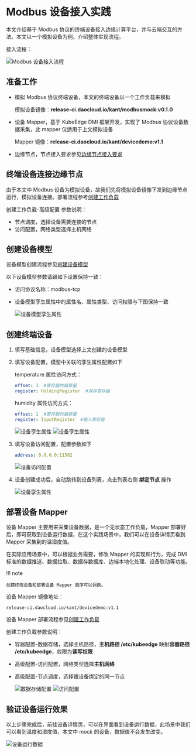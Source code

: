 # Modbus 设备接入实践

本文介绍基于 Modbus 协议的终端设备接入边缘计算平台，并与云端交互的方法。本文以一个模拟设备为例，介绍整体实现流程。

接入流程：

![Modbus 设备接入流程](../images/modbus-device-demo-00.png)

## 准备工作

- 模拟 Modbus 协议终端设备，本文的终端设备以一个工作负载来模拟

    模拟设备镜像：**release-ci.daocloud.io/kant/modbusmock:v0.1.0**

- 设备 Mapper，基于 KubeEdge DMI 框架开发，实现了 Modbus 协议设备数据采集，此 mapper 仅适用于上文模拟设备

    Mapper 镜像：**release-ci.daocloud.io/kant/devicedemo:v1.1**

- 边缘节点，节点接入要求参见[边缘节点接入要求](../user-guide/node/join-rqmt.md)

## 终端设备连接边缘节点

由于本文中 Modbus 设备为模拟设备，故我们先将模拟设备镜像下发到边缘节点运行，模拟设备连接。部署流程参考[创建工作负载](../user-guide/edge-app/create-app.md)

创建工作负载-高级配置 参数说明：

- 节点调度，选择设备需要连接的节点
- 访问配置，网络类型选择主机网络

## 创建设备模型

设备模型创建流程参见[创建设备模型](../user-guide/device/create-device-model.md)

以下设备模型参数请跟如下设置保持一致：

- 访问协议名称：modbus-tcp
- 设备模型孪生属性中的属性名、属性类型、访问权限与下图保持一致

    ![设备模型孪生属性](../images/modbus-device-demo-01.png)

## 创建终端设备

1. 填写基础信息，设备模型选择上文创建的设备模型

2. 填写设备配置，模型中关联的孪生属性配置如下

    temperature 属性访问方式：

    ```yaml
    offset: 1  #寄存器的偏移量
    register: HoldingRegister  #保存寄存器
    ```

    humidity 属性访问方式：

    ```yaml
    offset: 1  #寄存器的偏移量
    register: InputRegister  #输入寄存器
    ```

    ![设备孪生属性](../images/modbus-device-demo-02.png)
    ![设备孪生属性](../images/modbus-device-demo-03.png)

3. 填写设备访问配置，配置参数如下

    ```yaml
    address: 0.0.0.0:11502
    ```

    ![设备访问配置](../images/modbus-device-demo-04.png)

4. 设备创建成功后，自动跳转到设备列表，点击列表右侧 **绑定节点** 操作

    ![设备孪生属性](../images/modbus-device-demo-05.png)

## 部署设备 Mapper

设备 Mapper 主要用来采集设备数据，是一个无状态工作负载，Mapper 部署好后，即可获取到设备运行数据，在这个实践场景中，我们可以在设备详情页看到 Mapper 采集到的温湿度值。

在实际应用场景中，可以根据业务需要，修改 Mapper 的实现和行为，完成 DMI 标准的数据推送、数据拉取、数据存数据库、边端本地化处理、设备联动等功能。

!!! note

    创建终端设备和部署设备 Mapper 顺序可以调换。

设备 Mapper 镜像地址：

```shell
release-ci.daocloud.io/kant/devicedemo:v1.1
```

设备 Mapper 部署流程参见[创建工作负载](../user-guide/edge-app/create-app.md)

创建工作负载参数说明：

- 容器配置-数据存储，选择主机路径，**主机路径 /etc/kubeedge** 映射**容器路径 /etc/kubeedge**，权限为**读写权限**
- 高级配置-访问配置，网络类型选择**主机网络**
- 高级配置-节点调度，选择跟设备绑定的同一节点

    ![数据存储配置](../images/modbus-device-demo-06.png)
    ![访问配置](../images/modbus-device-demo-07.png)

## 验证设备运行效果

以上步骤完成后，前往设备详情页，可以在界面看到设备运行数据，此场景中我们可以看到温度和湿度值，本文中 mock 的设备，数据值不会发生改变。

![设备运行数据](../images/modbus-device-demo-08.png)
